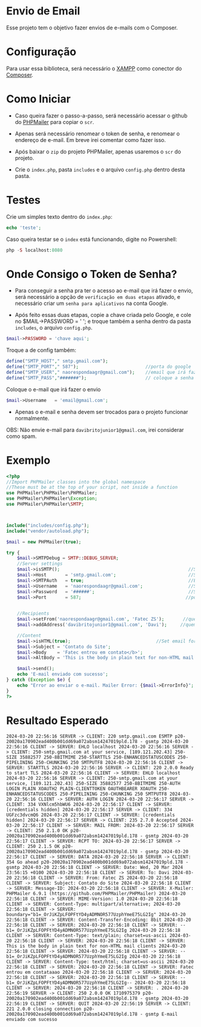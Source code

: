 # Envio de Email
Esse projeto tem o objetivo fazer envios de e-mails com o Composer.
# Configuração
Para usar essa biblioteca, será necessário o [XAMPP](https://www.apachefriends.org/download.html) como conector do [Composer](https://getcomposer.org/download/).


# Como Iniciar

- Caso queira fazer o passo-a-passo, será necessário acessar o github do [PHPMailer](https://github.com/PHPMailer/PHPMailer) para copiar o `scr`. 
  
- Apenas será necessário renomear o token de senha, e renomear o endereço de e-mail. Em breve irei comentar como fazer isso.
  
- Após baixar o `zip` do projeto PHPMailer, apenas usaremos o `scr` do projeto.
- Crie o `index.php`, pasta `includes` e o arquivo `config.php` dentro desta pasta.

# Testes
Crie um simples texto dentro do `index.php`:
```php
echo 'teste';
```
Caso queira testar se o `index` está funcionando, digite no Powershell:
```php
php -S localhost:8080
```

# Onde Consigo o Token de Senha?

- Para conseguir a senha pra ter o acesso ao e-mail que irá fazer o envio, será necessário a opção de `verificação em duas etapas` ativado, e necessário criar um `senha para aplicativos` na conta Google.

- Após feito essas duas etapas, copie a chave criada pelo Google, e cole no $MAIL->PASSWORD = ' '; e troque também a senha dentro da pasta `includes`, o arquivo `config.php`.
  
```php
$mail->PASSWORD = 'chave aqui';
```
Troque a de config também:
```php
define("SMTP_HOST"," smtp.gmail.com");              
define("SMTP_PORT"," 587");                         //porta do google
define("SMTP_USER"," naorespondaagr@gmail.com");    //email que irá fazer o envio
define("SMTP_PASS","#######");                      // coloque a senha aqui
```
Coloque o e-mail que irá fazer o envio
```php
$mail->Username   = 'email@gmail.com'; 
```

- Apenas o e-mail e senha devem ser trocados para o projeto funcionar normalmente.

OBS: Não envie e-mail para `davibritojunior1@gmail.com`, irei considerar como spam.
# Exemplo

```php
<?php
//Import PHPMailer classes into the global namespace
//These must be at the top of your script, not inside a function
use PHPMailer\PHPMailer\PHPMailer;
use PHPMailer\PHPMailer\Exception;
use PHPMailer\PHPMailer\SMTP;



include("includes/config.php");
include("vendor/autoload.php");

$mail = new PHPMailer(true);

try {
    $mail->SMTPDebug = SMTP::DEBUG_SERVER;
    //Server settings
    $mail->isSMTP();                                                //Send using SMTP
    $mail->Host       = 'smtp.gmail.com';                           //Set the SMTP server to send through
    $mail->SMTPAuth   = true;                                       //Enable SMTP authentication
    $mail->Username   = 'naorespondaagr@gmail.com';                 //SMTP username
    $mail->Password   = '######';                                   //SMTP password
    $mail->Port       = 587;                                       //porta do goole
    

    //Recipients
    $mail->setFrom('naorespondaagr@gmail.com', 'Fatec ZS');       //quem entrou em contato
    $mail->addAddress('davibritojunior1@gmail.com', 'Davi');     //quem irá receber o email

    //Content
    $mail->isHTML(true);                                //Set email format to HTML
    $mail->Subject = 'Contato do Site';
    $mail->Body    = 'Fatec entrou em contato</b>';
    $mail->AltBody = 'This is the body in plain text for non-HTML mail clients';        //caso o navegador nao tenha html para fazer a leitura

    $mail->send();
    echo 'E-mail enviado com sucesso';
} catch (Exception $e) {
    echo "Error ao enviar o e-mail. Mailer Error: {$mail->ErrorInfo}";
}
?>
```
# Resultado Esperado
```
2024-03-20 22:56:16 SERVER -> CLIENT: 220 smtp.gmail.com ESMTP p20-20020a170902ead400b001dd69a072absm14247019pld.178 - gsmtp 2024-03-20 22:56:16 CLIENT -> SERVER: EHLO localhost 2024-03-20 22:56:16 SERVER -> CLIENT: 250-smtp.gmail.com at your service, [189.121.202.43] 250-SIZE 35882577 250-8BITMIME 250-STARTTLS 250-ENHANCEDSTATUSCODES 250-PIPELINING 250-CHUNKING 250 SMTPUTF8 2024-03-20 22:56:16 CLIENT -> SERVER: STARTTLS 2024-03-20 22:56:16 SERVER -> CLIENT: 220 2.0.0 Ready to start TLS 2024-03-20 22:56:16 CLIENT -> SERVER: EHLO localhost 2024-03-20 22:56:16 SERVER -> CLIENT: 250-smtp.gmail.com at your service, [189.121.202.43] 250-SIZE 35882577 250-8BITMIME 250-AUTH LOGIN PLAIN XOAUTH2 PLAIN-CLIENTTOKEN OAUTHBEARER XOAUTH 250-ENHANCEDSTATUSCODES 250-PIPELINING 250-CHUNKING 250 SMTPUTF8 2024-03-20 22:56:16 CLIENT -> SERVER: AUTH LOGIN 2024-03-20 22:56:17 SERVER -> CLIENT: 334 VXNlcm5hbWU6 2024-03-20 22:56:17 CLIENT -> SERVER: [credentials hidden] 2024-03-20 22:56:17 SERVER -> CLIENT: 334 UGFzc3dvcmQ6 2024-03-20 22:56:17 CLIENT -> SERVER: [credentials hidden] 2024-03-20 22:56:17 SERVER -> CLIENT: 235 2.7.0 Accepted 2024-03-20 22:56:17 CLIENT -> SERVER: MAIL FROM: 2024-03-20 22:56:17 SERVER -> CLIENT: 250 2.1.0 OK p20-20020a170902ead400b001dd69a072absm14247019pld.178 - gsmtp 2024-03-20 22:56:17 CLIENT -> SERVER: RCPT TO: 2024-03-20 22:56:17 SERVER -> CLIENT: 250 2.1.5 OK p20-20020a170902ead400b001dd69a072absm14247019pld.178 - gsmtp 2024-03-20 22:56:17 CLIENT -> SERVER: DATA 2024-03-20 22:56:18 SERVER -> CLIENT: 354 Go ahead p20-20020a170902ead400b001dd69a072absm14247019pld.178 - gsmtp 2024-03-20 22:56:18 CLIENT -> SERVER: Date: Wed, 20 Mar 2024 23:56:15 +0100 2024-03-20 22:56:18 CLIENT -> SERVER: To: Davi 2024-03-20 22:56:18 CLIENT -> SERVER: From: Fatec ZS 2024-03-20 22:56:18 CLIENT -> SERVER: Subject: Contato do Site 2024-03-20 22:56:18 CLIENT -> SERVER: Message-ID: 2024-03-20 22:56:18 CLIENT -> SERVER: X-Mailer: PHPMailer 6.9.1 (https://github.com/PHPMailer/PHPMailer) 2024-03-20 22:56:18 CLIENT -> SERVER: MIME-Version: 1.0 2024-03-20 22:56:18 CLIENT -> SERVER: Content-Type: multipart/alternative; 2024-03-20 22:56:18 CLIENT -> SERVER: boundary="b1=_OrJiKZpLFOPFtYD4yADMNOR577UzphYmeE75LG2Ig" 2024-03-20 22:56:18 CLIENT -> SERVER: Content-Transfer-Encoding: 8bit 2024-03-20 22:56:18 CLIENT -> SERVER: 2024-03-20 22:56:18 CLIENT -> SERVER: --b1=_OrJiKZpLFOPFtYD4yADMNOR577UzphYmeE75LG2Ig 2024-03-20 22:56:18 CLIENT -> SERVER: Content-Type: text/plain; charset=us-ascii 2024-03-20 22:56:18 CLIENT -> SERVER: 2024-03-20 22:56:18 CLIENT -> SERVER: This is the body in plain text for non-HTML mail clients 2024-03-20 22:56:18 CLIENT -> SERVER: 2024-03-20 22:56:18 CLIENT -> SERVER: --b1=_OrJiKZpLFOPFtYD4yADMNOR577UzphYmeE75LG2Ig 2024-03-20 22:56:18 CLIENT -> SERVER: Content-Type: text/html; charset=us-ascii 2024-03-20 22:56:18 CLIENT -> SERVER: 2024-03-20 22:56:18 CLIENT -> SERVER: Fatec entrou em contataaao 2024-03-20 22:56:18 CLIENT -> SERVER: 2024-03-20 22:56:18 CLIENT -> SERVER: 2024-03-20 22:56:18 CLIENT -> SERVER: --b1=_OrJiKZpLFOPFtYD4yADMNOR577UzphYmeE75LG2Ig-- 2024-03-20 22:56:18 CLIENT -> SERVER: 2024-03-20 22:56:18 CLIENT -> SERVER: . 2024-03-20 22:56:19 SERVER -> CLIENT: 250 2.0.0 OK 1710975379 p20-20020a170902ead400b001dd69a072absm14247019pld.178 - gsmtp 2024-03-20 22:56:19 CLIENT -> SERVER: QUIT 2024-03-20 22:56:19 SERVER -> CLIENT: 221 2.0.0 closing connection p20-20020a170902ead400b001dd69a072absm14247019pld.178 - gsmtp E-mail enviado com sucesso
```


  
  

